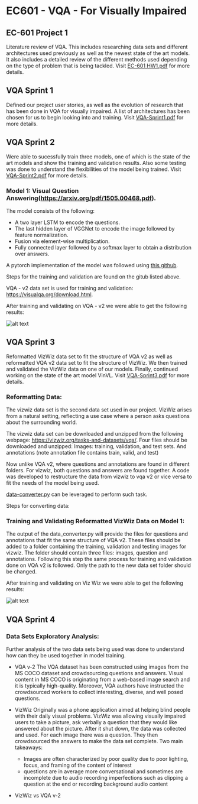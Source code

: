 # EC601 - VQA - For Visually Impaired


**EC-601 Project 1** 
--------------------

Literature review of VQA. This includes researching data sets and different architectures used previously as well as the newest state of the art models. 
It also includes a detailed review of the different methods used depending on the type of problem that is being tackled. Visit [EC-601 HW1.pdf](https://github.com/mkhalil1998/EC601_Group_Project/blob/main/EC-601%20HW1.pdf) for more details. 

**VQA Sprint 1** 
-----------------

Defined our project user stories, as well as the evolution of research that has been done in VQA for visually impaired. A list of architectures has been chosen for us to begin looking into and training. Visit [VQA-Sprint1.pdf](https://github.com/mkhalil1998/EC601_Group_Project/blob/main/VQA-Sprint1.pdf) for more details. 

**VQA Sprint 2** 
-----------------

Were able to sucessfully train three models, one of which is the state of the art models and show the training and validation results. Also some testing was done to understand the flexibilities of the model being trained. Visit [VQA-Sprint2.pdf](https://github.com/mkhalil1998/EC601_Group_Project/blob/main/VQA-Sprint2.pdf) for more details. 

### Model 1: Visual Question Answering(https://arxiv.org/pdf/1505.00468.pdf).

  The model consists of the following: 
  - A two layer LSTM to encode the questions.
  - The last hidden layer of VGGNet to encode the image followed by feature normalization. 
  - Fusion via element-wise multiplication.
  - Fully connected layer followed by a softmax layer to obtain a distribution over answers.

  A pytorch implementation of the model was followed using [this github](https://github.com/tbmoon/basic_vqa). 
  
  Steps for the training and validation are found on the gitub listed above. 
  
  VQA - v2 data set is used for training and validation: https://visualqa.org/download.html.

  After training and validating on VQA - v2 we were able to get the following results: 
  
  ![alt text](https://github.com/mkhalil1998/EC601_Group_Project/blob/main/Images/train_val_basic_vqa.png)


**VQA Sprint 3** 
-----------------
Reformatted VizWiz data set to fit the structure of VQA v2 as well as reformatted VQA v2 data set to fit the structure of VizWiz. We then trained and validated the VizWiz data on one of our models. Finally, continued working on the state of the art model VinVL. Visit [VQA-Sprint3.pdf](https://github.com/mkhalil1998/EC601_Group_Project/blob/main/VQA-Sprint3.pdf) for more details. 

### Reformatting Data:

The vizwiz data set is the second data set used in our project. VizWiz arises from a natural setting, reflecting a use case where a person asks questions about the surrounding world. 

The vizwiz data set can be downloaded and unzipped from the following webpage: https://vizwiz.org/tasks-and-datasets/vqa/.
Four files should be downloaded and unzipped: 
Images: training, validation, and test sets. And annotations (note annotation file contains train, valid, and test)

Now unlike VQA v2, where questions and annotations are found in different folders. For vizwiz, both questions and answers are found together. A code was developed to restructure the data from vizwiz to vqa v2 or vice versa to fit the needs of the model being used. 

[data-converter.py](https://github.com/mkhalil1998/EC601_Group_Project/blob/main/data-converter.py) can be leveraged to perform such task.

Steps for converting data: 

### Training and Validating Reformatted VizWiz Data on Model 1: 

The output of the data_converter.py will provide the files for questions and annotations that fit the same structure of VQA v2. These files should be added to a folder containing the training, validation and testing images for vizwiz. The folder should contain three files: images, question and annotations. Following this step the same process for training and validation done on VQA v2 is followed. Only the path to the new data set folder should be changed. 

After training and validating on Viz Wiz we were able to get the following results: 
  
![alt text](https://github.com/mkhalil1998/EC601_Group_Project/blob/main/Images/train_val_vizwiz_basic_vqa.png)


**VQA Sprint 4** 
-----------------

### Data Sets Exploratory Analysis:
Further analysis of the two data sets being used was done to understand how can they be used together in model training. 

- VQA v-2 
The VQA dataset has been constructed using images from the MS COCO dataset and crowdsourcing questions and answers. Visual content in MS COCO is originating from a web-based image search and it is typically high-quality. Moreover, VQA authors have instructed the crowdsourced workers to collect interesting, diverse, and well posed questions.

- VizWiz
Originally was a phone application aimed at helping blind people with their daily visual problems. VizWiz was allowing visually impaired users to take a picture, ask verbally a question that they would like answered about the picture. After it shut down, the data was collected and used. For each image there was a question. They then crowdsourced the answers to make the data set complete. Two main takeaways: 

    -	Images are often characterized by poor quality due to poor lighting, focus, and framing of the content of interest
    -	questions are in average more conversational and sometimes are incomplete due to audio recording imperfections such as clipping a question at the end or recording background audio content

- VizWiz vs VQA v-2






